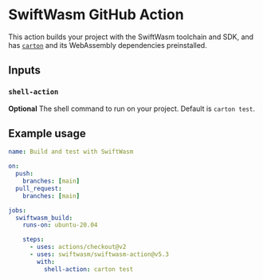 # SwiftWasm GitHub Action

This action builds your project with the SwiftWasm toolchain and SDK, and has [`carton`](https://carton.dev) and its WebAssembly dependencies preinstalled.

## Inputs

### `shell-action`

**Optional** The shell command to run on your project. Default is `carton test`.

## Example usage

```yml
name: Build and test with SwiftWasm

on:
  push:
    branches: [main]
  pull_request:
    branches: [main]

jobs:
  swiftwasm_build:
    runs-on: ubuntu-20.04

    steps:
      - uses: actions/checkout@v2
      - uses: swiftwasm/swiftwasm-action@v5.3
        with:
          shell-action: carton test
```
